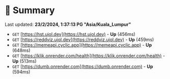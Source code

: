 # 📖 Summary
Last updated: **23/2/2024, 1:37:13 PG "Asia/Kuala_Lumpur"**

- `GET` [https://hst.ujol.dev](https://hst.ujol.dev) - **Up** (456ms)
- `GET` [https://reddviz.ujol.dev](https://reddviz.ujol.dev) - **Up** (459ms)
- `GET` [https://memeapi.cyclic.app](https://memeapi.cyclic.app) - **Up** (648ms)
- `GET` [https://klik.onrender.com/health](https://klik.onrender.com/health) - **Up** (513ms)
- `GET` [https://dumb.onrender.com](https://dumb.onrender.com) - **Up** (594ms)
